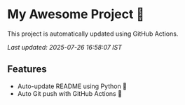 # My Awesome Project 🚀

This project is automatically updated using GitHub Actions.

_Last updated: 2025-07-26 16:58:07 IST_

## Features
- Auto-update README using Python 🐍
- Auto Git push with GitHub Actions 🤖
